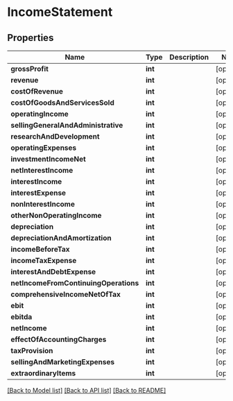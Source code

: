# IncomeStatement

## Properties
Name | Type | Description | Notes
------------ | ------------- | ------------- | -------------
**grossProfit** | **int** |  | [optional] 
**revenue** | **int** |  | [optional] 
**costOfRevenue** | **int** |  | [optional] 
**costOfGoodsAndServicesSold** | **int** |  | [optional] 
**operatingIncome** | **int** |  | [optional] 
**sellingGeneralAndAdministrative** | **int** |  | [optional] 
**researchAndDevelopment** | **int** |  | [optional] 
**operatingExpenses** | **int** |  | [optional] 
**investmentIncomeNet** | **int** |  | [optional] 
**netInterestIncome** | **int** |  | [optional] 
**interestIncome** | **int** |  | [optional] 
**interestExpense** | **int** |  | [optional] 
**nonInterestIncome** | **int** |  | [optional] 
**otherNonOperatingIncome** | **int** |  | [optional] 
**depreciation** | **int** |  | [optional] 
**depreciationAndAmortization** | **int** |  | [optional] 
**incomeBeforeTax** | **int** |  | [optional] 
**incomeTaxExpense** | **int** |  | [optional] 
**interestAndDebtExpense** | **int** |  | [optional] 
**netIncomeFromContinuingOperations** | **int** |  | [optional] 
**comprehensiveIncomeNetOfTax** | **int** |  | [optional] 
**ebit** | **int** |  | [optional] 
**ebitda** | **int** |  | [optional] 
**netIncome** | **int** |  | [optional] 
**effectOfAccountingCharges** | **int** |  | [optional] 
**taxProvision** | **int** |  | [optional] 
**sellingAndMarketingExpenses** | **int** |  | [optional] 
**extraordinaryItems** | **int** |  | [optional] 

[[Back to Model list]](../../README.md#documentation-for-models) [[Back to API list]](../../README.md#documentation-for-api-endpoints) [[Back to README]](../../README.md)

